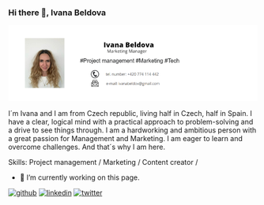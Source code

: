 ### Hi there 👋, Ivana Beldova
![Marketing Project Manager](https://github.com/be-ivana/be-ivana/blob/main/baner%20.png)

I´m Ivana and I am from Czech republic, living half in Czech, half in Spain. I have a clear, logical mind with a practical approach to problem-solving and a drive to see things through. I am a hardworking and ambitious person with a great passion for Management and Marketing. I am eager to learn and overcome challenges. And that´s why I am here.

Skills: Project management / Marketing / Content creator / 

- 🔭 I’m currently working on this page. 

[<img src='https://cdn.jsdelivr.net/npm/simple-icons@3.0.1/icons/github.svg' alt='github' height='40'>](https://github.com/be-ivana)  [<img src='https://cdn.jsdelivr.net/npm/simple-icons@3.0.1/icons/linkedin.svg' alt='linkedin' height='40'>](https://www.linkedin.com/in/www.linkedin.com/in/ivana-beldova-509917119/)  [<img src='https://cdn.jsdelivr.net/npm/simple-icons@3.0.1/icons/twitter.svg' alt='twitter' height='40'>](https://twitter.com/bel_dov_iv)  
